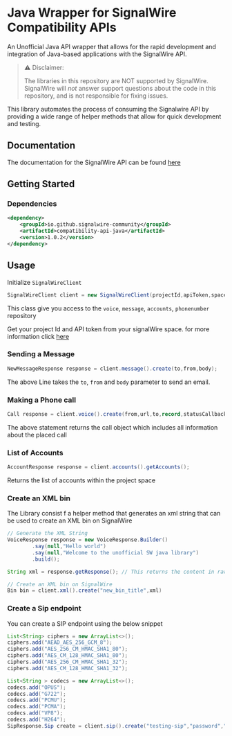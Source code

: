 # Java Wrapper for SignalWire Compatibility APIs

An Unofficial Java API wrapper that allows for the rapid development and integration of Java-based applications with the SignalWire
API.

> ⚠️ Disclaimer:
>
> The libraries in this repository are NOT supported by SignalWire. SignalWire will _not_ answer support questions about the code in this repository, and is not responsible for fixing issues.

This library automates the process of consuming the Signalwire API by providing a wide range of helper methods that
allow for quick development and testing.

## Documentation

The documentation for the SignalWire API can be
found [here](https://developer.signalwire.com/compatibility-api/reference/overview)

## Getting Started

### Dependencies

```xml
<dependency>
    <groupId>io.github.signalwire-community</groupId>
    <artifactId>compatibility-api-java</artifactId>
    <version>1.0.2</version>
</dependency>
```
## Usage

Initialize `SignalWireClient`

```java
SignalWireClient client = new SignalWireClient(projectId,apiToken,spaceName);
```

This class give you access to the `voice`, `message`, `accounts`, `phonenumber` repository

Get your project Id and API token from your signalWire space. for more information
click [here](https://developer.signalwire.com/apis/docs/navigating-your-space)

### Sending a Message

```java
NewMessageResponse response = client.message().create(to,from,body);
```

The above Line takes the `to`, `from` and `body` parameter to send an email.

### Making a Phone call

```java
Call response = client.voice().create(from,url,to,record,statusCallback);
```

The above statement returns the call object which includes all information about the placed call

### List of Accounts

```java
AccountResponse response = client.accounts().getAccounts();
```

Returns the list of accounts within the project space

### Create an XML bin

The Library consist f a helper method that generates an xml string that can be used to create an XML bin on SignalWire

```java
// Generate the XML String    
VoiceResponse response = new VoiceResponse.Builder()
        .say(null,"Hello world")
        .say(null,"Welcome to the unofficial SW java library")
        .build();

String xml = response.getResponse(); // This returns the content in raw xml file

// Create an XML bin on SignalWire
Bin bin = client.xml().create("new_bin_title",xml)
```

### Create a Sip endpoint
You can create a SIP endpoint using the below snippet

```java
List<String> ciphers = new ArrayList<>();
ciphers.add("AEAD_AES_256_GCM_8");
ciphers.add("AES_256_CM_HMAC_SHA1_80");
ciphers.add("AES_CM_128_HMAC_SHA1_80");
ciphers.add("AES_256_CM_HMAC_SHA1_32");
ciphers.add("AES_CM_128_HMAC_SHA1_32");

List<String > codecs = new ArrayList<>();
codecs.add("OPUS");
codecs.add("G722");
codecs.add("PCMU");
codecs.add("PCMA");
codecs.add("VP8");
codecs.add("H264");
SipResponse.Sip create = client.sip().create("testing-sip","password","testing", "+1444433344",ciphers, codecs,"required")
```